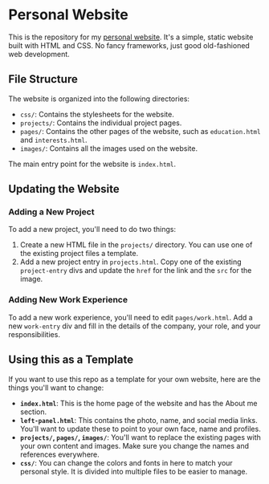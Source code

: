 # Personal Website

This is the repository for my [personal website](https://asadhusain97.github.io). It's a simple, static website built with HTML and CSS. No fancy frameworks, just good old-fashioned web development.

## File Structure

The website is organized into the following directories:

- `css/`: Contains the stylesheets for the website.
- `projects/`: Contains the individual project pages.
- `pages/`: Contains the other pages of the website, such as `education.html` and `interests.html`.
- `images/`: Contains all the images used on the website.

The main entry point for the website is `index.html`.

## Updating the Website

### Adding a New Project

To add a new project, you'll need to do two things:

1. Create a new HTML file in the `projects/` directory. You can use one of the existing project files a template.
2. Add a new project entry in `projects.html`. Copy one of the existing `project-entry` divs and update the `href` for the link and the `src` for the image.

### Adding New Work Experience

To add a new work experience, you'll need to edit `pages/work.html`. Add a new `work-entry` div and fill in the details of the company, your role, and your responsibilities.

## Using this as a Template

If you want to use this repo as a template for your own website, here are the things you'll want to change:

- **`index.html`**: This is the home page of the website and has the About me section.
- **`left-panel.html`**: This contains the photo, name, and social media links. You'll want to update these to point to your own face, name and profiles.
- **`projects/`, `pages/`, `images/`**: You'll want to replace the existing pages with your own content and images. Make sure you change the names and references everywhere.
- **`css/`**: You can change the colors and fonts in here to match your personal style. It is divided into multiple files to be easier to manage.
